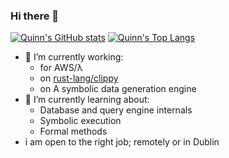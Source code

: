 ### Hi there 👋

[![Quinn's GitHub stats](https://github-readme-stats.vercel.app/api?username=m-rph)](https://github.com/m-rph/github-readme-stats)
[![Quinn's Top Langs](https://github-readme-stats.vercel.app/api/top-langs/?username=m-rph)](https://github.com/m-rph/github-readme-stats)

- 🔭 I’m currently working:
  - for AWS/λ
  - on [rust-lang/clippy](https://github.com/rust-lang/rust-clippy)
  - on A symbolic data generation engine
- 🌱 I’m currently learning about:
  - Database and query engine internals
  - Symbolic execution
  - Formal methods
- i am open to the right job; remotely or in Dublin
